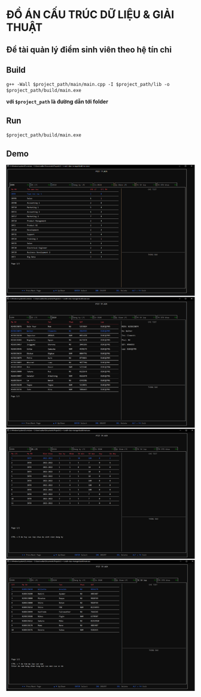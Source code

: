 # ĐỒ ÁN CẤU TRÚC DỮ LIỆU & GIẢI THUẬT

## Đề tài quản lý điểm sinh viên theo hệ tín chỉ

## Build

```
g++ -Wall $project_path/main/main.cpp -I $project_path/lib -o $project_path/build/main.exe
```

**với `$project_path` là đường dẫn tới folder**

## Run

```
$project_path/build/main.exe
```

## Demo
![](meta/cap_list_subjects.png)
![](meta/cap_list_all_students.png)
![](meta/cap_list_credit_class.png)
![](meta/cap_list_students_in_class.png)

